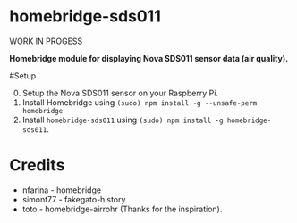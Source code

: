 # homebridge-sds011

WORK IN PROGESS

**Homebridge module for displaying Nova SDS011 sensor data (air quality).**

#Setup

0. Setup the Nova SDS011 sensor on your Raspberry Pi.
1. Install Homebridge using `(sudo) npm install -g --unsafe-perm homebridge`
2. Install `homebridge-sds011` using `(sudo) npm install -g homebridge-sds011`.

# Credits

* nfarina - homebridge
* simont77 - fakegato-history
* toto - homebridge-airrohr (Thanks for the inspiration).
